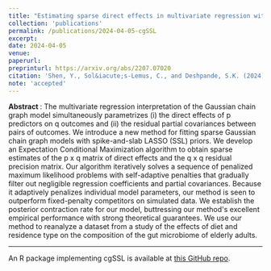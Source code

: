 ```yaml
---
title: "Estimating sparse direct effects in multivariate regression with the spike-and-slab LASSO"
collection: 'publications'
permalink: /publications/2024-04-05-cgSSL
excerpt: 
date: 2024-04-05
venue:
paperurl:
preprinturl: https://arxiv.org/abs/2207.07020
citation: 'Shen, Y., Sol&iacute;s-Lemus, C., and Deshpande, S.K. (2024). &quot;Estimating sparse direct effects in multivariate regression with the spike-and-slab LASSO.&quot; <i>Bayesian Analysis</i>'
note: 'accepted'
---
```


<b> Abstract </b> : 
The multivariate regression interpretation of the Gaussian chain graph model simultaneously parametrizes (i) the direct effects of p predictors on q outcomes and (ii) the residual partial covariances between pairs of outcomes. 
We introduce a new method for fitting sparse Gaussian chain graph models with spike-and-slab LASSO (SSL) priors. 
We develop an Expectation Conditional Maximization algorithm to obtain sparse estimates of the p x q matrix of direct effects and the q x q residual precision matrix.
Our algorithm iteratively solves a sequence of penalized maximum likelihood problems with self-adaptive penalties that gradually filter out negligible regression coefficients and partial covariances. 
Because it adaptively penalizes individual model parameters, our method is seen to outperform fixed-penalty competitors on simulated data.
We establish the posterior contraction rate for our model, buttressing our method's excellent empirical performance with strong theoretical guarantees. 
We use our method to reanalyze a dataset from a study of the effects of diet and residence type on the composition of the gut microbiome of elderly adults.

---

An R package implementing cgSSL is available at [this GitHub repo](https://github.com/YunyiShen/mSSL).


